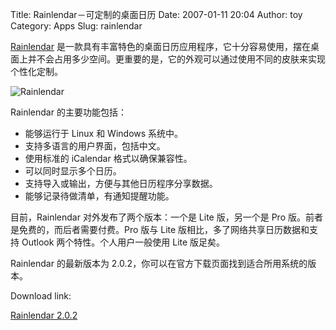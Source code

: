 Title: Rainlendar－可定制的桌面日历
Date: 2007-01-11 20:04
Author: toy
Category: Apps
Slug: rainlendar

[Rainlendar](http://www.rainlendar.net)
是一款具有丰富特色的桌面日历应用程序，它十分容易使用，摆在桌面上并不会占用多少空间。更重要的是，它的外观可以通过使用不同的皮肤来实现个性化定制。

![Rainlendar](http://i.linuxtoy.org/i/2007/01/rainlendar.png)

Rainlendar 的主要功能包括：

-   能够运行于 Linux 和 Windows 系统中。
-   支持多语言的用户界面，包括中文。
-   使用标准的 iCalendar 格式以确保兼容性。
-   可以同时显示多个日历。
-   支持导入或输出，方便与其他日历程序分享数据。
-   能够记录待做清单，有通知提醒功能。

目前，Rainlendar 对外发布了两个版本：一个是 Lite 版，另一个是 Pro
版。前者是免费的，而后者需要付费。Pro 版与 Lite
版相比，多了网络共享日历数据和支持 Outlook 两个特性。个人用户一般使用
Lite 版足矣。

Rainlendar 的最新版本为
2.0.2，你可以在官方下载页面找到适合所用系统的版本。

Download link:

[Rainlendar
2.0.2](http://www.rainlendar.net/cms/index.php?option=com_rny_download&Itemid=32)
